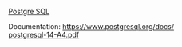 [Postgre SQL](https://www.postgresql.org/)

Documentation: https://www.postgresql.org/docs/     
[postgresql-14-A4.pdf](https://github.com/saberrg/UsefulDocumentation/files/7576979/postgresql-14-A4.pdf)
